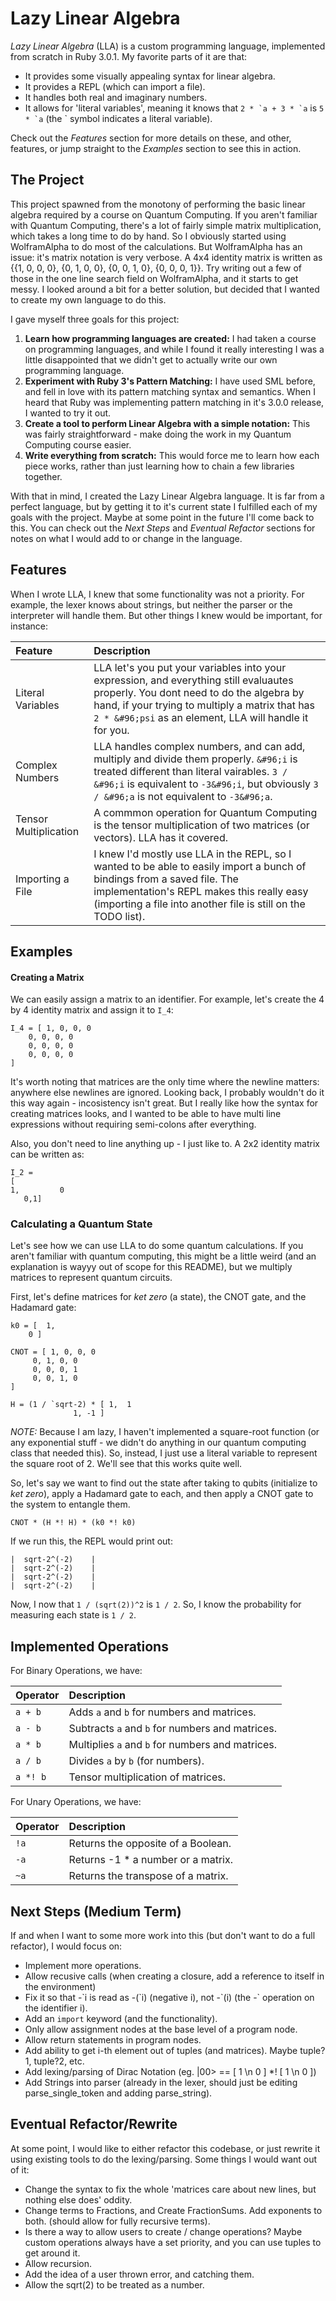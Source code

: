 # Lazy Linear Algebra

_Lazy Linear Algebra_ (LLA) is a custom programming language, implemented from scratch in Ruby 3.0.1. My favorite parts of it are that:

- It provides some visually appealing syntax for linear algebra.
- It provides a REPL (which can import a file).
- It handles both real and imaginary numbers.
- It allows for 'literal variables', meaning it knows that ``2 * `a + 3 * `a`` is ``5 * `a`` (the \` symbol indicates a literal variable).

Check out the _Features_ section for more details on these, and other, features, or jump straight to the _Examples_ section to see this in action.

## The Project

This project spawned from the monotony of performing the basic linear algebra required by a course on Quantum Computing. If you aren't familiar with Quantum Computing, there's a lot of fairly simple matrix multiplication, which takes a long time to do by hand. So I obviously started using WolframAlpha to do most of the calculations. But WolframAlpha has an issue: it's matrix notation is very verbose. A 4x4 identity matrix is written as {{1, 0, 0, 0}, {0, 1, 0, 0}, {0, 0, 1, 0}, {0, 0, 0, 1}}. Try writing out a few of those in the one line search field on WolframAlpha, and it starts to get messy. I looked around a bit for a better solution, but decided that I wanted to create my own language to do this. 

I gave myself three goals for this project:

1. **Learn how programming languages are created:** I had taken a course on programming languages, and while I found it really interesting I was a little disappointed that we didn't get to actually write our own programming language.
2. **Experiment with Ruby 3's Pattern Matching:** I have used SML before, and fell in love with its pattern matching syntax and semantics. When I heard that Ruby was implementing pattern matching in it's 3.0.0 release, I wanted to try it out. 
3. **Create a tool to perform Linear Algebra with a simple notation:** This was fairly straightforward - make doing the work in my Quantum Computing course easier. 
4. **Write everything from scratch:** This would force me to learn how each piece works, rather than just learning how to chain a few libraries together.

With that in mind, I created the Lazy Linear Algebra language. It is far from a perfect language, but by getting it to it's current state I fulfilled each of my goals with the project. Maybe at some point in the future I'll come back to this. You can check out the _Next Steps_ and _Eventual Refactor_ sections for notes on what I would add to or change in the language.

## Features

When I wrote LLA, I knew that some functionality was not a priority. For example, the lexer knows about strings, but neither the parser or the interpreter will handle them. But other things I knew would be important, for instance:

| Feature | Description |
| :-- | :-- |
| Literal Variables | LLA let's you put your variables into your expression, and everything still evaluautes properly. You dont need to do the algebra by hand, if your trying to multiply a matrix that has `2 * &#96;psi` as an element, LLA will handle it for you. |
| Complex Numbers | LLA handles complex numbers, and can add, multiply and divide them properly. `&#96;i` is treated different than literal vairables. `3 / &#96;i` is equivalent to `-3&#96;i`, but obviously `3 / &#96;a` is not equivalent to `-3&#96;a`. |
| Tensor Multiplication | A commmon operation for Quantum Computing is the tensor multiplication of two matrices (or vectors). LLA has it covered. |
| Importing a File | I knew I'd mostly use LLA in the REPL, so I wanted to be able to easily import a bunch of bindings from a saved file. The implementation's REPL makes this really easy (importing a file into another file is still on the TODO list). |

## Examples

#### Creating a Matrix
	
We can easily assign a matrix to an identifier. For example, let's create the 4 by 4 identity matrix and assign it to `I_4`:

	I_4 = [ 1, 0, 0, 0
		0, 0, 0, 0
		0, 0, 0, 0 
		0, 0, 0, 0
	]

It's worth noting that matrices are the only time where the newline matters: anywhere else newlines are ignored. Looking back, I probably wouldn't do it this way again - incosistency isn't great. But I really like how the syntax for creating matrices looks, and I wanted to be able to have multi line expressions without requiring semi-colons after everything.

Also, you don't need to line anything up - I just like to. A 2x2 identity matrix can be written as:

	I_2 = 
	[ 
	1,         0
	   0,1]

### Calculating a Quantum State

Let's see how we can use LLA to do some quantum calculations. If you aren't familiar with quantum computing, this might be a little weird (and an explanation is wayyy out of scope for this README), but we multiply matrices to represent quantum circuits.

First, let's define matrices for _ket zero_ (a state), the CNOT gate, and the Hadamard gate:

	k0 = [ 	1, 
		0 ]

	CNOT = [ 1, 0, 0, 0
		 0, 1, 0, 0
		 0, 0, 0, 1 
		 0, 0, 1, 0
	]

	H = (1 / `sqrt-2) * [ 1,  1 
			      1, -1 ]

_NOTE:_ Because I am lazy, I haven't implemented a square-root function (or any exponential stuff - we didn't do anything in our quantum computing class that needed this). So, instead, I just use a literal variable to represent the square root of 2. We'll see that this works quite well.

So, let's say we want to find out the state after taking to qubits (initialize to _ket zero_), apply a Hadamard gate to each, and then apply a CNOT gate to the system to entangle them. 

	CNOT * (H *! H) * (k0 *! k0)

If we run this, the REPL would print out:

	|  sqrt-2^(-2)    |
	|  sqrt-2^(-2)    |
	|  sqrt-2^(-2)    |
	|  sqrt-2^(-2)    |

Now, I now that `1 / (sqrt(2))^2` is `1 / 2`. So, I know the probability for measuring each state is `1 / 2`.

## Implemented Operations

For Binary Operations, we have:

| Operator | Description |
| --- | :-- |
| `a + b` | Adds `a` and `b` for numbers and matrices. |
| `a - b` | Subtracts `a` and `b` for numbers and matrices. |
| `a * b` | Multiplies `a` and `b` for numbers and matrices. |
| `a / b` | Divides `a` by `b` (for numbers). |
| `a *! b` | Tensor multiplication of matrices. |

For Unary Operations, we have:

| Operator | Description |
| --- | :-- |
| `!a` | Returns the opposite of a Boolean. |
| `-a` | Returns -1 * a number or a matrix. |
| `~a` | Returns the transpose of a matrix. |
	

## Next Steps (Medium Term)

If and when I want to some more work into this (but don't want to do a full refactor), I would focus on:

- Implement more operations.
- Allow recusive calls (when creating a closure, add a reference to itself in the environment)
- Fix it so that -\`i is read as -(\`i) (negative i), not -\`(i) (the -\` operation on the identifier i). 
- Add an `import` keyword (and the functionality).
- Only allow assignment nodes at the base level of a program node.
- Allow return statements in program nodes.
- Add ability to get i-th element out of tuples (and matrices). Maybe tuple?1, tuple?2, etc.
- Add lexing/parsing of Dirac Notation (eg. |00> == [ 1 \n 0 ] *! [ 1 \n 0 ])
- Add Strings into parser (already in the lexer, should just be editing parse_single_token and adding parse_string).


## Eventual Refactor/Rewrite

At some point, I would like to either refactor this codebase, or just rewrite it using existing tools to do the lexing/parsing. Some things I would want out of it:

- Change the syntax to fix the whole 'matrices care about new lines, but nothing else does' oddity.
- Change terms to Fractions, and Create FractionSums. Add exponents to both. (should allow for fully recursive terms). 
- Is there a way to allow users to create / change operations? Maybe custom operations always have a set priority, and you can use tuples to get around it.
- Allow recursion.
- Add the idea of a user thrown error, and catching them.
- Allow the sqrt(2) to be treated as a number.

